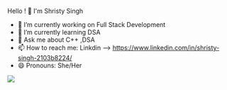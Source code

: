 Hello ! 👋 I'm Shristy Singh



- 🔭 I’m currently working on Full Stack Development
- 🌱 I’m currently learning DSA
- 💬 Ask me about C++ ,DSA
- 📫 How to reach me: Linkdin --> https://www.linkedin.com/in/shristy-singh-2103b8224/ 
- 😄 Pronouns: She/Her
 
<img src="https://github-readme-stats.vercel.app/api?username=pshristy05"/>
